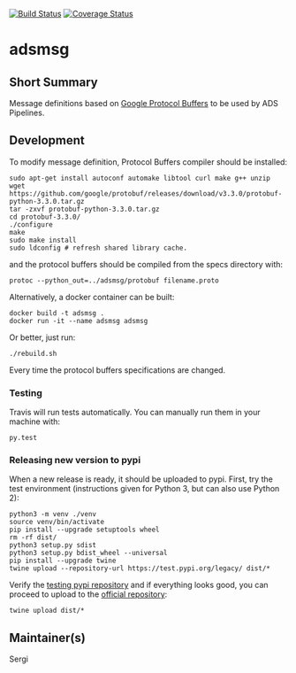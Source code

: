 [![Build Status](https://travis-ci.org/adsabs/ADSPipelineMsg.svg)](https://travis-ci.org/adsabs/ADSPipelineMsg)
[![Coverage Status](https://coveralls.io/repos/adsabs/ADSPipelineMsg/badge.svg)](https://coveralls.io/r/adsabs/ADSPipelineMsg)


# adsmsg

## Short Summary

Message definitions based on [Google Protocol Buffers](https://developers.google.com/protocol-buffers/) to be used by ADS Pipelines.


## Development

To modify message definition, Protocol Buffers compiler should be installed:

```
sudo apt-get install autoconf automake libtool curl make g++ unzip
wget https://github.com/google/protobuf/releases/download/v3.3.0/protobuf-python-3.3.0.tar.gz
tar -zxvf protobuf-python-3.3.0.tar.gz
cd protobuf-3.3.0/
./configure
make
sudo make install
sudo ldconfig # refresh shared library cache.
```

and the protocol buffers should be compiled from the specs directory with:

```
protoc --python_out=../adsmsg/protobuf filename.proto
```

Alternatively, a docker container can be built:

```
docker build -t adsmsg .
docker run -it --name adsmsg adsmsg
```
Or better, just run:

```
./rebuild.sh
```

Every time the protocol buffers specifications are changed.


### Testing

Travis will run tests automatically. You can manually run them in your machine with:

```
py.test
```

### Releasing new version to pypi

When a new release is ready, it should be uploaded to pypi. First, try the test environment (instructions given for Python 3, but can also use Python 2):

```
python3 -m venv ./venv
source venv/bin/activate
pip install --upgrade setuptools wheel
rm -rf dist/
python3 setup.py sdist
python3 setup.py bdist_wheel --universal
pip install --upgrade twine
twine upload --repository-url https://test.pypi.org/legacy/ dist/*
```

Verify the [testing pypi repository](https://test.pypi.org/project/adsmsg/) and if everything looks good, you can proceed to upload to the [official repository](https://pypi.org/project/adsmsg/):

```
twine upload dist/*
```


## Maintainer(s)

Sergi
